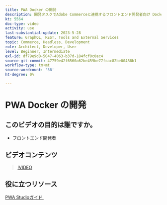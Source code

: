 ```yaml
---
title: PWA Docker の開発
description: 開発タスクでAdobe Commerceと連携するフロントエンド開発者向け Docker でのPWA開発について説明します。
kt: 5564
doc-type: video
activity: use
last-substantial-update: 2023-5-28
feature: GraphQL, REST, Tools and External Services
topic: Commerce, Headless, Development
role: Architect, Developer, User
level: Beginner, Intermediate
exl-id: df79e9d8-5047-4063-b37d-184fcf0c0ac4
source-git-commit: 47759e42f6560a62be459be77fcac82be00488b1
workflow-type: tm+mt
source-wordcount: '38'
ht-degree: 0%

---
```


# PWA Docker の開発

## このビデオの目的は誰ですか。

- フロントエンド開発者

## ビデオコンテンツ

>[!VIDEO](https://video.tv.adobe.com/v/3430976?quality=12&learn=on&captions=jpn)

## 役に立つリソース

[PWA Studioガイド &#x200B;](https://developer.adobe.com/commerce/pwa-studio/)
